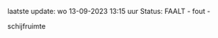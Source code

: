 laatste update: 
wo 13-09-2023 13:15   uur 
Status: FAALT - fout - 
<div class="service Y">schijfruimte</div>